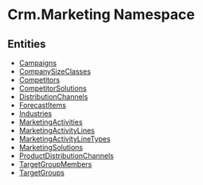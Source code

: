 ﻿---
uid: Crm.Marketing
---
# Crm.Marketing Namespace

## Entities
- [Campaigns](Crm.Marketing.Campaigns.md)  
- [CompanySizeClasses](Crm.Marketing.CompanySizeClasses.md)  
- [Competitors](Crm.Marketing.Competitors.md)  
- [CompetitorSolutions](Crm.Marketing.CompetitorSolutions.md)  
- [DistributionChannels](Crm.Marketing.DistributionChannels.md)  
- [ForecastItems](Crm.Marketing.ForecastItems.md)  
- [Industries](Crm.Marketing.Industries.md)  
- [MarketingActivities](Crm.Marketing.MarketingActivities.md)  
- [MarketingActivityLines](Crm.Marketing.MarketingActivityLines.md)  
- [MarketingActivityLineTypes](Crm.Marketing.MarketingActivityLineTypes.md)  
- [MarketingSolutions](Crm.Marketing.MarketingSolutions.md)  
- [ProductDistributionChannels](Crm.Marketing.ProductDistributionChannels.md)  
- [TargetGroupMembers](Crm.Marketing.TargetGroupMembers.md)  
- [TargetGroups](Crm.Marketing.TargetGroups.md)  


